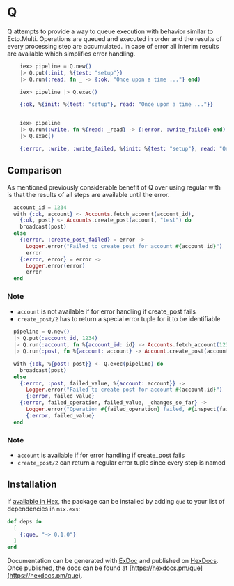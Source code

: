 # Q

Q attempts to provide a way to queue execution with behavior similar to Ecto.Multi.
Operations are queued and executed in order and the results of every processing step are accumulated. 
In case of error all interim results are available which simplifies error handling.

```elixir
    iex> pipeline = Q.new()
    |> Q.put(:init, %{test: "setup"})
    |> Q.run(:read, fn _ -> {:ok, "Once upon a time ..."} end)

    iex> pipeline |> Q.exec()

    {:ok, %{init: %{test: "setup"}, read: "Once upon a time ..."}}


    iex> pipeline 
    |> Q.run(:write, fn %{read: _read} -> {:error, :write_failed} end)
    |> Q.exec()

    {:error, :write, :write_failed, %{init: %{test: "setup"}, read: "Once upon a time ..."}
```

## Comparison

As mentioned previously considerable benefit of Q over using regular with is that the results of all steps
are available until the error.

```elixir
  account_id = 1234
  with {:ok, account} <- Accounts.fetch_account(account_id),
    {:ok, post} <- Accounts.create_post(account, "test") do
    broadcast(post)
  else
    {:error, :create_post_failed} = error ->
      Logger.error("Failed to create post for account #{account_id}")
      error
    {:error, error} = error ->
      Logger.error(error)
      error
  end
```
### Note
* `account` is not available if for error handling if create_post fails
* `create_post/2` has to return a special error tuple for it to be identifiable


```elixir
  pipeline = Q.new()
  |> Q.put(:account_id, 1234)
  |> Q.run(:account, fn %{account_id: id} -> Accounts.fetch_account(1234) end)
  |> Q.run(:post, fn %{account: account} -> Account.create_post(account, "test") end)

  with {:ok, %{post: post}} <- Q.exec(pipeline) do
    broadcast(post)
  else
    {:error, :post, failed_value, %{account: account}} ->
      Logger.error("Failed to create post for account #{account.id}")
      {:error, failed_value}
    {:error, failed_operation, failed_value, _changes_so_far} ->
      Logger.error("Operation #{failed_operation} failed, #{inspect(failed_value)}")
      {:error, failed_value}
  end
```
### Note
* `account` is available if for error handling if create_post fails
* `create_post/2` can return a regular error tuple since every step is named

## Installation

If [available in Hex](https://hex.pm/docs/publish), the package can be installed
by adding `que` to your list of dependencies in `mix.exs`:

```elixir
def deps do
  [
    {:que, "~> 0.1.0"}
  ]
end
```

Documentation can be generated with [ExDoc](https://github.com/elixir-lang/ex_doc)
and published on [HexDocs](https://hexdocs.pm). Once published, the docs can
be found at [https://hexdocs.pm/que](https://hexdocs.pm/que).

